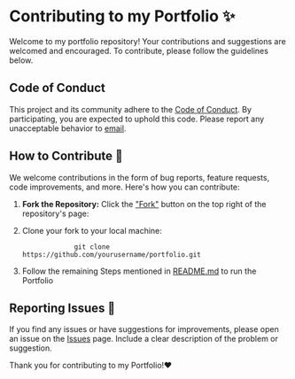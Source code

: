 # Contributing to my Portfolio ✨

Welcome to my portfolio repository! Your contributions and suggestions are welcomed and encouraged. To contribute, please follow the guidelines below.

## Code of Conduct

This project and its community adhere to the [Code of Conduct](./CODE_OF_CONDUCT.md). By participating, you are expected to uphold this code. Please report any unacceptable behavior to [email](skumar8work@gmail.com).

## How to Contribute 👻

We welcome contributions in the form of bug reports, feature requests, code improvements, and more. Here's how you can contribute:

1. **Fork the Repository:** Click the ["Fork"](https://github.com/pal-sandeep/portfolio/fork) button on the top right of the repository's page:


2. Clone your fork to your local machine:
   
                    git clone https://github.com/yourusername/portfolio.git
   
4. Follow the remaining Steps mentioned in [README.md](,/README.md) to run the Portfolio
 
## Reporting Issues 🐞

If you find any issues or have suggestions for improvements, please open an issue on the [Issues](https://github.com/pal-sandeep/portfolio/issues) page. Include a clear description of the problem or suggestion.

Thank you for contributing to my Portfolio!❤️
   

